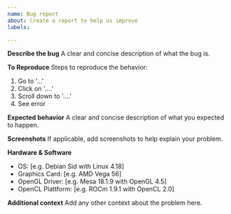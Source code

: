 ```yaml
---
name: Bug report
about: Create a report to help us improve
labels: 

---
```


**Describe the bug**
A clear and concise description of what the bug is.

**To Reproduce**
Steps to reproduce the behavior:
1. Go to '...'
2. Click on '....'
3. Scroll down to '....'
4. See error

**Expected behavior**
A clear and concise description of what you expected to happen.

**Screenshots**
If applicable, add screenshots to help explain your problem.

**Hardware & Software**
 - OS: [e.g. Debian Sid with Linux 4.18]
 - Graphics Card: [e.g. AMD Vega 56]
 - OpenGL Driver: [e.g. Mesa 18.1.9 with OpenGL 4.5]
 - OpenCL Plattform: [e.g. ROCm 1.9.1 with OpenCL 2.0]

**Additional context**
Add any other context about the problem here.
